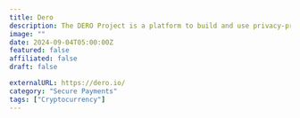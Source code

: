 ```yaml
---
title: Dero
description: The DERO Project is a platform to build and use privacy-preserving decentralized applications.
image: ""
date: 2024-09-04T05:00:00Z
featured: false
affiliated: false
draft: false

externalURL: https://dero.io/
category: "Secure Payments"
tags: ["Cryptocurrency"]
---
```

